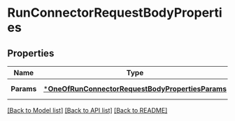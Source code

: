 # RunConnectorRequestBodyProperties

## Properties
Name | Type | Description | Notes
------------ | ------------- | ------------- | -------------
**Params** | [***OneOfRunConnectorRequestBodyPropertiesParams**](OneOfRunConnectorRequestBodyPropertiesParams.md) |  | [default to null]

[[Back to Model list]](../README.md#documentation-for-models) [[Back to API list]](../README.md#documentation-for-api-endpoints) [[Back to README]](../README.md)

